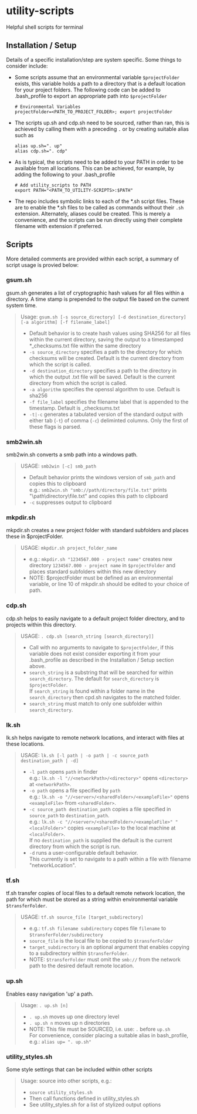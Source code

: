 # utility-scripts
Helpful shell scripts for terminal

## Installation / Setup
Details of a specific installation/step are system specific. Some things to consider include:
- Some scripts assume that an environmental variable `$projectFolder` exists, this variable holds a path to a directory that is a default location for your project folders. The following code can be added to .bash_profile to export an appropriate path into `$projectFolder`
    ```
    # Environmental Variables   
    projectFolder=<PATH_TO_PROJECT_FOLDER>; export projectFolder
    ```
- The scripts up.sh and cdp.sh need to be sourced, rather than ran, this is achieved by calling them with a preceding `.` or by creating suitable alias such as
    ```
    alias up.sh=". up"
    alias cdp.sh=". cdp"
    ```
- As is typical, the scripts need to be added to your PATH in order to be available from all locations. This can be achieved, for example, by adding the following to your .bash_profile
    ```
    # Add utility_scripts to PATH
    export PATH="<PATH_TO_UTILITY-SCRIPTS>:$PATH"
    ```
- The repo includes symbolic links to each of the *.sh script files. These are to enable the *.sh files to be called as commands without their `.sh` extension. Alternately, aliases could be created. This is merely a convenience, and the scripts can be run directly using their complete filename with extension if preferred.

## Scripts
More detailed comments are provided within each script, a summary of script usage is provied below:

### gsum.sh
gsum.sh generates a list of cryptographic hash values for all files within a directory.
A time stamp is prepended to the output file based on the current system time.
> Usage: `gsum.sh [-s source_directory] [-d destination_directory] [-a algorithm] [-f filename_label]`
> - Default behavior is to create hash values using SHA256 for all files within the current directory, saving the output to a timestamped *_checksums.txt file within the same directory
> - `-s source_directory` specifies a path to the directory for which checksums will be created. Default is the current directory from which the script is called.
> - `-d destination_directory` specifies a path to the directory in which the output .txt file will be saved. Default is the current directory from which the script is called.
> - `-a algorithm` specifies the openssl algorithm to use. Default is sha256
> - `-f file_label` specifies the filename label that is appended to the timestamp. Default is _checksums.txt
> - `-t|-c` generates a tabulated version of the standard output with either tab (`-t`) of comma (`-c`) deliminted columns. Only the first of these flags is parsed.

### smb2win.sh
smb2win.sh converts a smb path into a windows path.
> USAGE: `smb2win [-c] smb_path`
> - Default behavior prints the windows version of `smb_path` and copies this to clipboard  
e.g.: `smb2win.sh "smb://path/directory/file.txt"` prints "\\path\directory\file.txt" and copies this path to clipboard
> -	`-c` suppresses output to clipboard

### mkpdir.sh
mkpdir.sh creates a new project folder with standard subfolders and places these in $projectFolder.
> USAGE: `mkpdir.sh project_folder_name`
> - e.g.: `mkpdir.sh "1234567.000 - project name"` creates new directory `1234567.000 - project name` in `$projectFolder` and places standard subfolders within this new directory
> - NOTE: $projectFolder must be defined as an environmental variable, or line 10 of mkpdir.sh should be edited to your choice of path.

### cdp.sh
cdp.sh helps to easily navigate to a default project folder directory, and to projects within this directory.
> USAGE: `. cdp.sh [search_string [search_directory]]`
> - Call with no arguments to navigate to `$projectFolder`, if this variable does not exist consider exporting it from your .bash_profile as described in the Installation / Setup section above.
> - `search_string` is a substring that will be searched for within `search_directory`. The default for `search_directory` is `$projectFolder`.  
If `search_string` is found within a folder name in the `search_directory` then cpd.sh navigates to the matched folder.
> - `search_string` must match to only one subfolder within `search_directory`.

### lk.sh
lk.sh helps navigate to remote network locations, and interact with files at these locations.
> USAGE: `lk.sh [-l path | -o path | -c source_path destination_path | -d]`
> - `-l path` opens `path` in finder  
> e.g.: `lk.sh -l "//<networkPath>/<directory>"` opens `<directory>` at `<networkPath>`.  
> - `-o path` opens a file specified by  `path`  
e.g.: `lk.sh -o "//<server>/<sharedFolder>/<exampleFile>"` opens `<exampleFile>` from `<sharedFolder>`.
> - `-c source_path destination_path` copies a file specified in `source_path` to `destination_path`.  
e.g.: `lk.sh -c "//<server>/<sharedFolder>/<exampleFile>" "<localFolder>"` copies `<exampleFile>` to the local machine at `<localFolder>`.  
If no `destination_path` is supplied the default is the current directory from which the script is run.
> - `-d` runs a user-configurable default behavior.  
This currently is set to navigate to a path within a file with filename "networkLocation".

### tf.sh
tf.sh transfer copies of local files to a default remote network location, the path for which must be stored as a string within environmental variable `$transferFolder`.
> USAGE: `tf.sh source_file [target_subdirectory]`
> - e.g.: `tf.sh filename subdirectory` copes file `filename` to `$transferFolder/subdirectory`
> - `source_file` is the local file to be copied to `$transferFolder`
> - `target_subdirectory` is an optional argument that enables copying to a subdirectory within `$transferFolder`.
> - NOTE: `$transferFolder` must omit the `smb://` from the network path to the desired default remote location.

### up.sh
Enables easy navigation 'up' a path.
> Usage: `. up.sh [n]`
> - `. up.sh` moves up one directory level
> - `. up.sh n` moves up n directories
> - NOTE: This file must be SOURCED, i.e. use: `.` before `up.sh`  
For convenience, consider placing a suitable alias in bash_profile, e.g.: `alias up= ". up.sh"`

### utility_styles.sh
Some style settings that can be included within other scripts
> Usage: source into other scripts, e.g.:
> - `source utility_styles.sh` 
> - Then call functions defined in utility_styles.sh
> - See utility_styles.sh for a list of stylized output options




